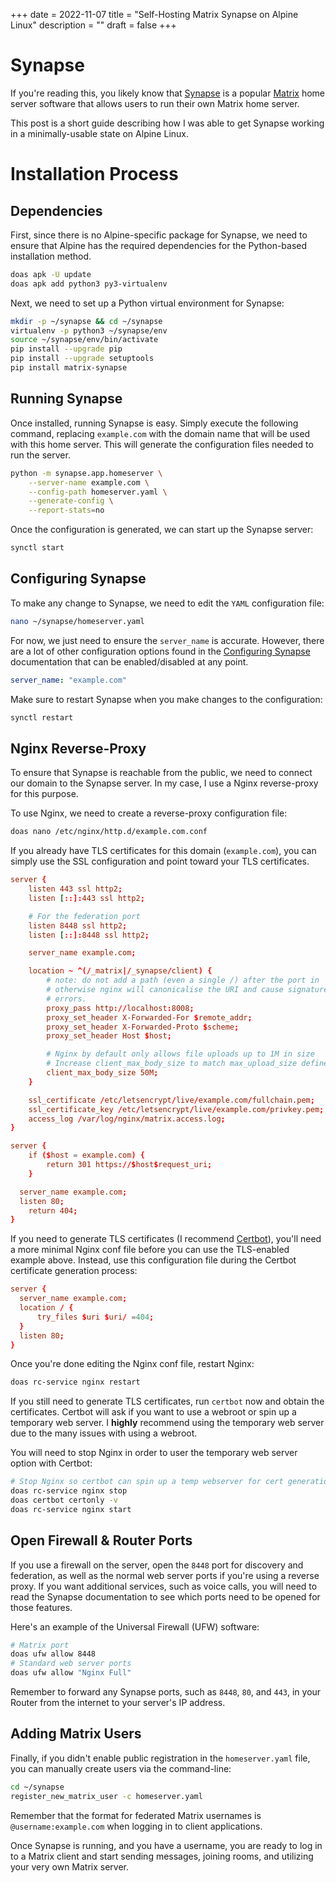 +++
date = 2022-11-07
title = "Self-Hosting Matrix Synapse on Alpine Linux"
description = ""
draft = false
+++

# Synapse

If you're reading this, you likely know that
[Synapse](https://github.com/matrix-org/synapse/) is a popular
[Matrix](https://matrix.org/) home server software that allows users to run
their own Matrix home server.

This post is a short guide describing how I was able to get Synapse working in a
minimally-usable state on Alpine Linux.

# Installation Process

## Dependencies

First, since there is no Alpine-specific package for Synapse, we need to ensure
that Alpine has the required dependencies for the Python-based installation
method.

```sh
doas apk -U update
doas apk add python3 py3-virtualenv
```

Next, we need to set up a Python virtual environment for Synapse:

```sh
mkdir -p ~/synapse && cd ~/synapse
virtualenv -p python3 ~/synapse/env
source ~/synapse/env/bin/activate
pip install --upgrade pip
pip install --upgrade setuptools
pip install matrix-synapse
```

## Running Synapse

Once installed, running Synapse is easy. Simply execute the following command,
replacing `example.com` with the domain name that will be used with this home
server. This will generate the configuration files needed to run the server.

```sh
python -m synapse.app.homeserver \
    --server-name example.com \
    --config-path homeserver.yaml \
    --generate-config \
    --report-stats=no
```

Once the configuration is generated, we can start up the Synapse server:

```sh
synctl start
```

## Configuring Synapse

To make any change to Synapse, we need to edit the `YAML` configuration file:

```sh
nano ~/synapse/homeserver.yaml
```

For now, we just need to ensure the `server_name` is accurate. However, there
are a lot of other configuration options found in the [Configuring
Synapse](https://matrix-org.github.io/synapse/develop/usage/configuration/config_documentation.html)
documentation that can be enabled/disabled at any point.

```yaml
server_name: "example.com"
```

Make sure to restart Synapse when you make changes to the configuration:

```sh
synctl restart
```

## Nginx Reverse-Proxy

To ensure that Synapse is reachable from the public, we need to connect our
domain to the Synapse server. In my case, I use a Nginx reverse-proxy for this
purpose.

To use Nginx, we need to create a reverse-proxy configuration file:

```sh
doas nano /etc/nginx/http.d/example.com.conf
```

If you already have TLS certificates for this domain (`example.com`), you can
simply use the SSL configuration and point toward your TLS certificates.

```conf
server {
    listen 443 ssl http2;
    listen [::]:443 ssl http2;

    # For the federation port
    listen 8448 ssl http2;
    listen [::]:8448 ssl http2;

    server_name example.com;

    location ~ ^(/_matrix|/_synapse/client) {
        # note: do not add a path (even a single /) after the port in `proxy_pass`,
        # otherwise nginx will canonicalise the URI and cause signature verification
        # errors.
        proxy_pass http://localhost:8008;
        proxy_set_header X-Forwarded-For $remote_addr;
        proxy_set_header X-Forwarded-Proto $scheme;
        proxy_set_header Host $host;

        # Nginx by default only allows file uploads up to 1M in size
        # Increase client_max_body_size to match max_upload_size defined in homeserver.yaml
        client_max_body_size 50M;
    }

    ssl_certificate /etc/letsencrypt/live/example.com/fullchain.pem;
    ssl_certificate_key /etc/letsencrypt/live/example.com/privkey.pem;
    access_log /var/log/nginx/matrix.access.log;
}

server {
    if ($host = example.com) {
        return 301 https://$host$request_uri;
    }

  server_name example.com;
  listen 80;
    return 404;
}
```

If you need to generate TLS certificates (I recommend
[Certbot](https://certbot.eff.org/)), you'll need a more minimal Nginx conf file
before you can use the TLS-enabled example above. Instead, use this
configuration file during the Certbot certificate generation process:

```conf
server {
  server_name example.com;
  location / {
      try_files $uri $uri/ =404;
  }
  listen 80;
}
```

Once you're done editing the Nginx conf file, restart Nginx:

```sh
doas rc-service nginx restart
```

If you still need to generate TLS certificates, run `certbot` now and obtain the
certificates. Certbot will ask if you want to use a webroot or spin up a
temporary web server. I **highly** recommend using the temporary web server due
to the many issues with using a webroot.

You will need to stop Nginx in order to user the temporary web server option
with Certbot:

```sh
# Stop Nginx so certbot can spin up a temp webserver for cert generation
doas rc-service nginx stop
doas certbot certonly -v
doas rc-service nginx start
```

## Open Firewall & Router Ports

If you use a firewall on the server, open the `8448` port for discovery and
federation, as well as the normal web server ports if you're using a reverse
proxy. If you want additional services, such as voice calls, you will need to
read the Synapse documentation to see which ports need to be opened for those
features.

Here's an example of the Universal Firewall (UFW) software:

```sh
# Matrix port
doas ufw allow 8448
# Standard web server ports
doas ufw allow "Nginx Full"
```

Remember to forward any Synapse ports, such as `8448`, `80`, and `443`, in your
Router from the internet to your server's IP address.

## Adding Matrix Users

Finally, if you didn't enable public registration in the `homeserver.yaml` file,
you can manually create users via the command-line:

```sh
cd ~/synapse
register_new_matrix_user -c homeserver.yaml
```

Remember that the format for federated Matrix usernames is
`@username:example.com` when logging in to client applications.

Once Synapse is running, and you have a username, you are ready to log in to a
Matrix client and start sending messages, joining rooms, and utilizing your very
own Matrix server.
